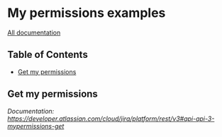 # My permissions examples

[All documentation](https://developer.atlassian.com/cloud/jira/platform/rest/v3#api-group-Mypermissions)

## Table of Contents

- [Get my permissions](#get-my-permissions)

## Get my permissions
_Documentation: https://developer.atlassian.com/cloud/jira/platform/rest/v3#api-api-3-mypermissions-get_

